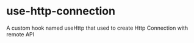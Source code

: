 # use-http-connection
A custom hook named useHttp  that used to create Http Connection with remote API
